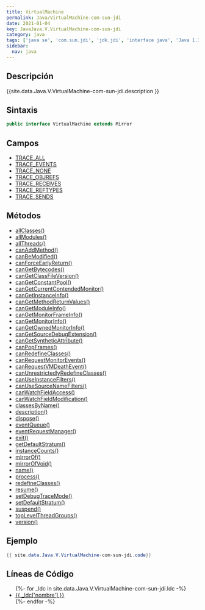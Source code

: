 ```yaml
---
title: VirtualMachine
permalink: Java/VirtualMachine-com-sun-jdi
date: 2021-01-04
key: JavaJava.V.VirtualMachine-com-sun-jdi
category: java
tags: ['java se', 'com.sun.jdi', 'jdk.jdi', 'interface java', 'Java 1.3']
sidebar: 
  nav: java
---
```


## Descripción
{{site.data.Java.V.VirtualMachine-com-sun-jdi.description }}

## Sintaxis
~~~java
public interface VirtualMachine extends Mirror
~~~

## Campos
* [TRACE_ALL](/Java/VirtualMachine-com-sun-jdi/TRACE_ALL)
* [TRACE_EVENTS](/Java/VirtualMachine-com-sun-jdi/TRACE_EVENTS)
* [TRACE_NONE](/Java/VirtualMachine-com-sun-jdi/TRACE_NONE)
* [TRACE_OBJREFS](/Java/VirtualMachine-com-sun-jdi/TRACE_OBJREFS)
* [TRACE_RECEIVES](/Java/VirtualMachine-com-sun-jdi/TRACE_RECEIVES)
* [TRACE_REFTYPES](/Java/VirtualMachine-com-sun-jdi/TRACE_REFTYPES)
* [TRACE_SENDS](/Java/VirtualMachine-com-sun-jdi/TRACE_SENDS)

## Métodos
* [allClasses()](/Java/VirtualMachine-com-sun-jdi/allClasses)
* [allModules()](/Java/VirtualMachine-com-sun-jdi/allModules)
* [allThreads()](/Java/VirtualMachine-com-sun-jdi/allThreads)
* [canAddMethod()](/Java/VirtualMachine-com-sun-jdi/canAddMethod)
* [canBeModified()](/Java/VirtualMachine-com-sun-jdi/canBeModified)
* [canForceEarlyReturn()](/Java/VirtualMachine-com-sun-jdi/canForceEarlyReturn)
* [canGetBytecodes()](/Java/VirtualMachine-com-sun-jdi/canGetBytecodes)
* [canGetClassFileVersion()](/Java/VirtualMachine-com-sun-jdi/canGetClassFileVersion)
* [canGetConstantPool()](/Java/VirtualMachine-com-sun-jdi/canGetConstantPool)
* [canGetCurrentContendedMonitor()](/Java/VirtualMachine-com-sun-jdi/canGetCurrentContendedMonitor)
* [canGetInstanceInfo()](/Java/VirtualMachine-com-sun-jdi/canGetInstanceInfo)
* [canGetMethodReturnValues()](/Java/VirtualMachine-com-sun-jdi/canGetMethodReturnValues)
* [canGetModuleInfo()](/Java/VirtualMachine-com-sun-jdi/canGetModuleInfo)
* [canGetMonitorFrameInfo()](/Java/VirtualMachine-com-sun-jdi/canGetMonitorFrameInfo)
* [canGetMonitorInfo()](/Java/VirtualMachine-com-sun-jdi/canGetMonitorInfo)
* [canGetOwnedMonitorInfo()](/Java/VirtualMachine-com-sun-jdi/canGetOwnedMonitorInfo)
* [canGetSourceDebugExtension()](/Java/VirtualMachine-com-sun-jdi/canGetSourceDebugExtension)
* [canGetSyntheticAttribute()](/Java/VirtualMachine-com-sun-jdi/canGetSyntheticAttribute)
* [canPopFrames()](/Java/VirtualMachine-com-sun-jdi/canPopFrames)
* [canRedefineClasses()](/Java/VirtualMachine-com-sun-jdi/canRedefineClasses)
* [canRequestMonitorEvents()](/Java/VirtualMachine-com-sun-jdi/canRequestMonitorEvents)
* [canRequestVMDeathEvent()](/Java/VirtualMachine-com-sun-jdi/canRequestVMDeathEvent)
* [canUnrestrictedlyRedefineClasses()](/Java/VirtualMachine-com-sun-jdi/canUnrestrictedlyRedefineClasses)
* [canUseInstanceFilters()](/Java/VirtualMachine-com-sun-jdi/canUseInstanceFilters)
* [canUseSourceNameFilters()](/Java/VirtualMachine-com-sun-jdi/canUseSourceNameFilters)
* [canWatchFieldAccess()](/Java/VirtualMachine-com-sun-jdi/canWatchFieldAccess)
* [canWatchFieldModification()](/Java/VirtualMachine-com-sun-jdi/canWatchFieldModification)
* [classesByName()](/Java/VirtualMachine-com-sun-jdi/classesByName)
* [description()](/Java/VirtualMachine-com-sun-jdi/description)
* [dispose()](/Java/VirtualMachine-com-sun-jdi/dispose)
* [eventQueue()](/Java/VirtualMachine-com-sun-jdi/eventQueue)
* [eventRequestManager()](/Java/VirtualMachine-com-sun-jdi/eventRequestManager)
* [exit()](/Java/VirtualMachine-com-sun-jdi/exit)
* [getDefaultStratum()](/Java/VirtualMachine-com-sun-jdi/getDefaultStratum)
* [instanceCounts()](/Java/VirtualMachine-com-sun-jdi/instanceCounts)
* [mirrorOf()](/Java/VirtualMachine-com-sun-jdi/mirrorOf)
* [mirrorOfVoid()](/Java/VirtualMachine-com-sun-jdi/mirrorOfVoid)
* [name()](/Java/VirtualMachine-com-sun-jdi/name)
* [process()](/Java/VirtualMachine-com-sun-jdi/process)
* [redefineClasses()](/Java/VirtualMachine-com-sun-jdi/redefineClasses)
* [resume()](/Java/VirtualMachine-com-sun-jdi/resume)
* [setDebugTraceMode()](/Java/VirtualMachine-com-sun-jdi/setDebugTraceMode)
* [setDefaultStratum()](/Java/VirtualMachine-com-sun-jdi/setDefaultStratum)
* [suspend()](/Java/VirtualMachine-com-sun-jdi/suspend)
* [topLevelThreadGroups()](/Java/VirtualMachine-com-sun-jdi/topLevelThreadGroups)
* [version()](/Java/VirtualMachine-com-sun-jdi/version)

## Ejemplo
~~~java
{{ site.data.Java.V.VirtualMachine-com-sun-jdi.code}}
~~~

## Líneas de Código
<ul>
{%- for _ldc in site.data.Java.V.VirtualMachine-com-sun-jdi.ldc -%}
   <li>
       <a href="{{_ldc['url'] }}">{{ _ldc['nombre'] }}</a>
   </li>
{%- endfor -%}
</ul>
